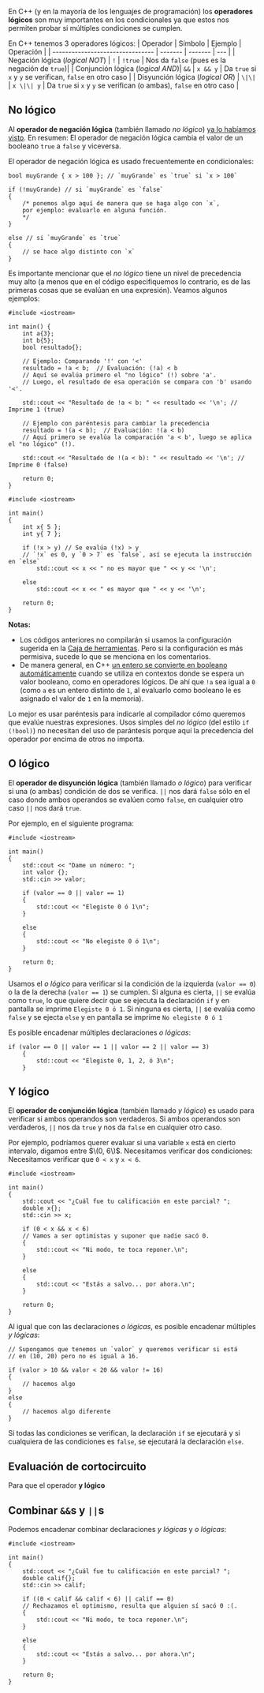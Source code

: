 En C++ (y en la mayoría de los lenguajes de programación) los **operadores lógicos** son muy importantes en los condicionales ya que estos nos permiten probar si múltiples condiciones se cumplen.

En C++ tenemos 3 operadores lógicos:
| Operador                         | Símbolo | Ejemplo | Operación  |
| -------------------------------- | ------- | ------- | --- |
| Negación lógica (*logical NOT*)  |    `!`    | `!true` | Nos da `false` (pues es la negación de `true`)|
| Conjunción lógica (*logical AND*)|   `&&`    | `x && y`  | Da `true` si `x` y `y` se verifican, `false` en otro caso |
| Disyunción lógica (*logical OR*) |   `\|\|`    |  `x \|\| y` | Da `true` si `x` y `y` se verifican (o ambas), `false` en otro caso |

## No lógico

Al **operador de negación lógica** (también llamado *no lógico*) [ya lo habíamos visto](-1_Booleanos.md). En resumen: El operador de negación lógica cambia el valor de un booleano `true` a `false` y viceversa.

El operador de negación lógica es usado frecuentemente en condicionales:
```
bool muyGrande { x > 100 }; // `muyGrande` es `true` si `x > 100`

if (!muyGrande) // si `muyGrande` es `false`
{
    /* ponemos algo aquí de manera que se haga algo con `x`,
    por ejemplo: evaluarlo en alguna función.
    */
}    

else // si `muyGrande` es `true`
{
    // se hace algo distinto con `x`
}
```

Es importante mencionar que el *no lógico* tiene un nivel de precedencia muy alto (a menos que en el código especifiquemos lo contrario, es de las primeras cosas que se evalúan en una expresión). Veamos algunos ejemplos:
```
#include <iostream>

int main() {
    int a{3};
    int b{5};
    bool resultado{};

    // Ejemplo: Comparando '!' con '<'
    resultado = !a < b;  // Evaluación: (!a) < b
    // Aquí se evalúa primero el "no lógico" (!) sobre 'a'.
    // Luego, el resultado de esa operación se compara con 'b' usando '<'.

    std::cout << "Resultado de !a < b: " << resultado << '\n'; // Imprime 1 (true)

    // Ejemplo con paréntesis para cambiar la precedencia
    resultado = !(a < b);  // Evaluación: !(a < b)
    // Aquí primero se evalúa la comparación 'a < b', luego se aplica el "no lógico" (!).

    std::cout << "Resultado de !(a < b): " << resultado << '\n'; // Imprime 0 (false)

    return 0;
}
```
```
#include <iostream>

int main()
{
    int x{ 5 };
    int y{ 7 };

    if (!x > y) // Se evalúa (!x) > y
    // `!x` es 0, y `0 > 7` es `false`, así se ejecuta la instrucción en `else`
        std::cout << x << " no es mayor que " << y << '\n';
   
    else
        std::cout << x << " es mayor que " << y << '\n';

    return 0;
}
```

**Notas:**
* Los códigos anteriores no compilarán si usamos la configuración sugerida en la [Caja de herramientas](../Caja_de_herramientas/Configurar_el_compilador.md). Pero si la configuración es más permisiva, sucede lo que se menciona en los comentarios.
* De manera general, en C++ [un entero se convierte en booleano automáticamente](-1_Booleanos.md) cuando se utiliza en contextos donde se espera un valor booleano, como en operadores lógicos. De ahí que `!a` sea igual a `0` (como `a` es un entero distinto de `1`, al evaluarlo como booleano le es asignado el valor de `1` en la memoria).

Lo mejor es usar paréntesis para indicarle al compilador cómo queremos que evalúe nuestras expresiones. Usos simples del *no lógico* (del estilo `if (!bool)`) no necesitan del uso de parántesis porque aquí la precedencia del operador por encima de otros no importa.

## O lógico

El **operador de disyunción lógica** (también llamado *o lógico*) para verificar si una (o ambas) condición de dos se verifica. `||` nos dará `false` sólo en el caso donde ambos operandos se evalúen como `false`, en cualquier otro caso `||` nos dará `true`.

Por ejemplo, en el siguiente programa:
```
#include <iostream>

int main()
{
    std::cout << "Dame un número: ";
    int valor {};
    std::cin >> valor;

    if (valor == 0 || valor == 1)
    {
        std::cout << "Elegiste 0 ó 1\n";
    }    
        
    else
    {
        std::cout << "No elegiste 0 ó 1\n";
    }
        
    return 0;
}
```
Usamos el *o lógico* para verificar si la condición de la izquierda (`valor == 0`) o la de la derecha (`valor == 1`) se cumplen. Si alguna es cierta, `||` se evalúa como `true`, lo que quiere decir que se ejecuta la declaración `if` y en pantalla se imprime `Elegiste 0 ó 1`. Si ninguna es cierta, `||` se evalúa como `false` y se ejecta `else` y en pantalla se imprime `No elegiste 0 ó 1`

Es posible encadenar múltiples declaraciones *o lógicas*:
```
if (valor == 0 || valor == 1 || valor == 2 || valor == 3)
    {
        std::cout << "Elegiste 0, 1, 2, ó 3\n";
    }
```


## Y lógico

El **operador de conjunción lógica** (también llamado *y lógico*) es usado para verificar si ambos operandos son verdaderos. Si ambos operandos son verdaderos, `||` nos da `true` y nos da `false` en cualquier otro caso.

Por ejemplo, podríamos querer evaluar si una variable `x` está en cierto intervalo, digamos entre $\(0, 6\)$. Necesitamos verificar dos condiciones: Necesitamos verificar que `0 < x` y `x < 6`.
```
#include <iostream>

int main()
{
    std::cout << "¿Cuál fue tu calificación en este parcial? ";
    double x{};
    std::cin >> x;

    if (0 < x && x < 6) 
    // Vamos a ser optimistas y suponer que nadie sacó 0.
    {    
        std::cout << "Ni modo, te toca reponer.\n";
    }
    
    else
    {
        std::cout << "Estás a salvo... por ahora.\n";
    }
    
    return 0;
}
```

Al igual que con las declaraciones *o lógicas*, es posible encadenar múltiples *y lógicas*:
```
// Supongamos que tenemos un `valor` y queremos verificar si está
// en (10, 20) pero no es igual a 16.

if (valor > 10 && valor < 20 && valor != 16)
{
    // hacemos algo
}
else
{
    // hacemos algo diferente
}
```
Si todas las condiciones se verifican, la declaración `if` se ejecutará y si cualquiera de las condiciones es `false`, se ejecutará la declaración `else`.

## Evaluación de cortocircuito

Para que el operador **y lógico**


## Combinar `&&`s y `||`s

Podemos encadenar combinar declaraciones *y lógicas* y *o lógicas*:
```
#include <iostream>

int main()
{
    std::cout << "¿Cuál fue tu calificación en este parcial? ";
    double calif{};
    std::cin >> calif;

    if ((0 < calif && calif < 6) || calif == 0) 
    // Rechazamos el optimismo, resulta que alguien sí sacó 0 :(.
    {    
        std::cout << "Ni modo, te toca reponer.\n";
    }
    
    else
    {
        std::cout << "Estás a salvo... por ahora.\n";
    }
    
    return 0;
}

```
